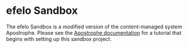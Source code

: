 # efelo Sandbox

The efelo Sandbox is a modified version of the content-managed system Apostrophe. Please see the [Apostrophe documentation](http://apostrophenow.org) for a tutorial that begins with setting up this sandbox project.
